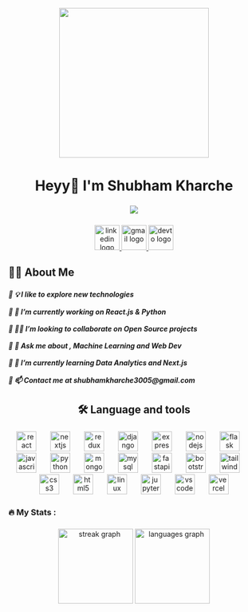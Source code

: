 <br clear="both">

<div align="center">
  <img height="300" src="https://res.cloudinary.com/superfolio/image/upload/v1620689979/68747470733a2f2f692e70696e696d672e636f6d2f6f726967696e616c732f63362f33332f63322f63363333633230656465383266306530636564376435373064626533613166332e676966_yjuh2s.gif"  />
</div>

###

<h1 align="center">Heyy👋 I'm Shubham Kharche</h1>

###

<div align="center">
  <img src="https://visitor-badge.laobi.icu/badge?page_id=OnShubham.OnShubham&"  />
</div>

###

<div align="center">
  <a href="https://www.linkedin.com/in/shubhamkharche/" target="_blank">
    <img src="https://img.shields.io/static/v1?message=LinkedIn&logo=linkedin&label=&color=0077B5&logoColor=white&labelColor=&style=for-the-badge" height="50" alt="linkedin logo"  />
  </a>
  <a href="shubhamkharche3005@gmail.com" target="_blank">
    <img src="https://img.shields.io/static/v1?message=Gmail&logo=gmail&label=&color=D14836&logoColor=white&labelColor=&style=for-the-badge" height="50" alt="gmail logo"  />
  </a>
  <a href="https://shubham-kharche.gitbook.io/portfolio/" target="_blank">
    <img src="https://img.shields.io/static/v1?message=portfolio&logo=dev.to&label=&color=603cba&logoColor=white&labelColor=&style=for-the-badge" height="50" alt="devto logo"  />
  </a>
</div>

###

<h2 align="left">👩‍💻  About Me</h2>

###

<h5 align="left">🔸 💡  I like to explore new technologies <br><br>🔸  🔭 I’m currently working on React.js & Python<br><br>🔸  🧑‍💻 I’m looking to collaborate on Open Source projects<br><br> 🔸  💬 Ask me about , Machine Learning and Web Dev<br><br>🔸   🌱 I’m currently learning Data Analytics and Next.js<br><br>🔸    📫 Contact me at shubhamkharche3005@gmail.com</h5>

###

<h2 align="center">🛠 Language and tools</h2>

###

<div align="center">
  <img src="https://skillicons.dev/icons?i=react" height="40" alt="react logo"  />
  <img width="20" />
  <img src="https://skillicons.dev/icons?i=nextjs" height="40" alt="nextjs logo"  />
  <img width="20" />
  <img src="https://skillicons.dev/icons?i=redux" height="40" alt="redux logo"  />
  <img width="20" />
  <img src="https://skillicons.dev/icons?i=django" height="40" alt="django logo"  />
  <img width="20" />
  <img src="https://skillicons.dev/icons?i=express" height="40" alt="express logo"  />
  <img width="20" />
  <img src="https://skillicons.dev/icons?i=nodejs" height="40" alt="nodejs logo"  />
  <img width="20" />
  <img src="https://skillicons.dev/icons?i=flask" height="40" alt="flask logo"  />
  <img width="20" />
  <img src="https://skillicons.dev/icons?i=js" height="40" alt="javascript logo"  />
  <img width="20" />
  <img src="https://skillicons.dev/icons?i=py" height="40" alt="python logo"  />
  <img width="20" />
  <img src="https://skillicons.dev/icons?i=mongodb" height="40" alt="mongodb logo"  />
  <img width="20" />
  <img src="https://skillicons.dev/icons?i=mysql" height="40" alt="mysql logo"  />
  <img width="20" />
  <img src="https://skillicons.dev/icons?i=fastapi" height="40" alt="fastapi logo"  />
  <img width="20" />
  <img src="https://cdn.jsdelivr.net/gh/devicons/devicon/icons/bootstrap/bootstrap-original.svg" height="40" alt="bootstrap logo"  />
  <img width="20" />
  <img src="https://skillicons.dev/icons?i=tailwind" height="40" alt="tailwindcss logo"  />
  <img width="20" />
  <img src="https://skillicons.dev/icons?i=css" height="40" alt="css3 logo"  />
  <img width="20" />
  <img src="https://skillicons.dev/icons?i=html" height="40" alt="html5 logo"  />
  <img width="20" />
  <img src="https://skillicons.dev/icons?i=linux" height="40" alt="linux logo"  />
  <img width="20" />
  <img src="https://cdn.jsdelivr.net/gh/devicons/devicon/icons/jupyter/jupyter-original.svg" height="40" alt="jupyter logo"  />
  <img width="20" />
  <img src="https://skillicons.dev/icons?i=vscode" height="40" alt="vscode logo"  />
  <img width="20" />
  <img src="https://skillicons.dev/icons?i=vercel" height="40" alt="vercel logo"  />
</div>

###

<h3 align="left">🔥   My Stats :</h3>

###

<div align="center">
  <img src="https://streak-stats.demolab.com?user=OnShubham&locale=en&mode=daily&theme=dark&hide_border=false&border_radius=10&order=3" height="150" alt="streak graph"  />
  <img src="https://github-readme-stats.vercel.app/api/top-langs?username=OnShubham&locale=en&hide_title=false&layout=compact&card_width=320&langs_count=6&theme=merko&hide_border=false&order=2" height="150" alt="languages graph"  />
</div>

###
